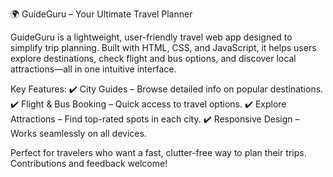 🌍 GuideGuru – Your Ultimate Travel Planner

GuideGuru is a lightweight, user-friendly travel web app designed to simplify trip planning. Built with HTML, CSS, and JavaScript, it helps users explore destinations, check flight and bus options, and discover local attractions—all in one intuitive interface.

Key Features:
✔️ City Guides – Browse detailed info on popular destinations.
✔️ Flight & Bus Booking – Quick access to travel options.
✔️ Explore Attractions – Find top-rated spots in each city.
✔️ Responsive Design – Works seamlessly on all devices.

Perfect for travelers who want a fast, clutter-free way to plan their trips. Contributions and feedback welcome!
